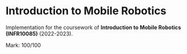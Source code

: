 # Introduction to Mobile Robotics

Implementation for the coursework of **Introduction to Mobile Robotics (INFR10085)** (2022-2023).

Mark: 100/100
